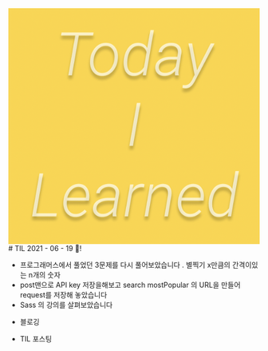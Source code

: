 <img src="TILimage.png" align="center" />
# TIL 2021 - 06 - 19 📖!

- 프로그래머스에서 풀었던 3문제를 다시 풀어보았습니다 . 별찍기 x만큼의 간격이있는 n개의 숫자
- post맨으로 API key 저장을해보고 search mostPopular 의 URL을 만들어 request를 저장해 놓았습니다
- Sass 의 강의를 살펴보았습니다
* 블로깅
- TIL 포스팅
